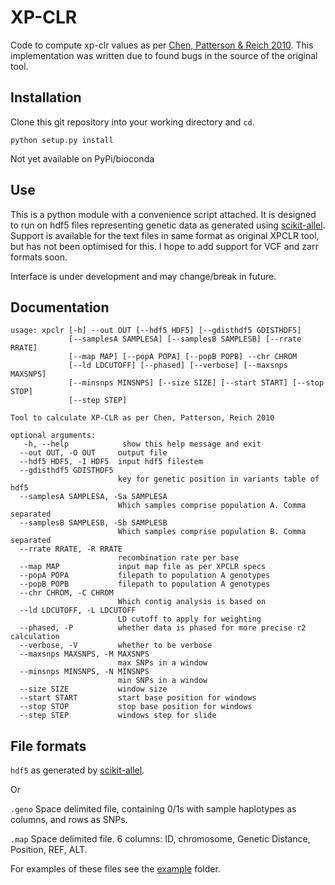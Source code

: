 # XP-CLR

Code to compute xp-clr values as per [Chen, Patterson & Reich 2010](https://www.ncbi.nlm.nih.gov/pubmed/20086244).
This implementation was written due to found bugs in the source of the original tool.

## Installation

Clone this git repository into your working directory and `cd`.

```
python setup.py install
```

Not yet available on PyPi/bioconda

## Use

This is a python module with a convenience script attached. 
It is designed to run on hdf5 files representing genetic data as generated using [scikit-allel](http://alimanfoo.github.io/2017/06/14/read-vcf.html).
Support is available for the text files in same format as original XPCLR tool, but has not been optimised for this. 
I hope to add support for VCF and zarr formats soon.

Interface is under development and may change/break in future.

## Documentation

```
usage: xpclr [-h] --out OUT [--hdf5 HDF5] [--gdisthdf5 GDISTHDF5]
             [--samplesA SAMPLESA] [--samplesB SAMPLESB] [--rrate RRATE]
             [--map MAP] [--popA POPA] [--popB POPB] --chr CHROM
             [--ld LDCUTOFF] [--phased] [--verbose] [--maxsnps MAXSNPS]
             [--minsnps MINSNPS] [--size SIZE] [--start START] [--stop STOP]
             [--step STEP]

Tool to calculate XP-CLR as per Chen, Patterson, Reich 2010

optional arguments:
   -h, --help            show this help message and exit
  --out OUT, -O OUT     output file
  --hdf5 HDF5, -I HDF5  input hdf5 filestem
  --gdisthdf5 GDISTHDF5
                        key for genetic position in variants table of hdf5
  --samplesA SAMPLESA, -Sa SAMPLESA
                        Which samples comprise population A. Comma separated
  --samplesB SAMPLESB, -Sb SAMPLESB
                        Which samples comprise population B. Comma separated
  --rrate RRATE, -R RRATE
                        recombination rate per base
  --map MAP             input map file as per XPCLR specs
  --popA POPA           filepath to population A genotypes
  --popB POPB           filepath to population A genotypes
  --chr CHROM, -C CHROM
                        Which contig analysis is based on
  --ld LDCUTOFF, -L LDCUTOFF
                        LD cutoff to apply for weighting
  --phased, -P          whether data is phased for more precise r2 calculation
  --verbose, -V         whether to be verbose
  --maxsnps MAXSNPS, -M MAXSNPS
                        max SNPs in a window
  --minsnps MINSNPS, -N MINSNPS
                        min SNPs in a window
  --size SIZE           window size
  --start START         start base position for windows
  --stop STOP           stop base position for windows
  --step STEP           windows step for slide
```

## File formats

`hdf5` as generated by [scikit-allel](http://alimanfoo.github.io/2017/06/14/read-vcf.html).

Or

`.geno`
Space delimited file, containing 0/1s with sample haplotypes as columns, and rows as SNPs.

`.map`
Space delimited file. 6 columns: ID, chromosome, Genetic Distance, Position, REF, ALT.

For examples of these files see the [example](https://github.com/hardingnj/xpclr/tree/master/example) folder. 


